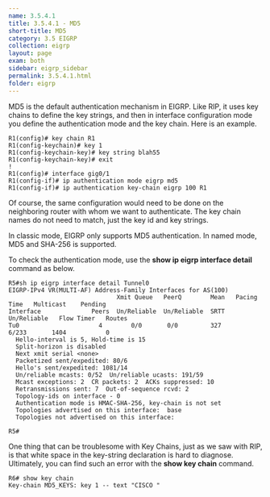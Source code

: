 ```yaml
---
name: 3.5.4.1
title: 3.5.4.1 - MD5
short-title: MD5
category: 3.5 EIGRP
collection: eigrp
layout: page
exam: both
sidebar: eigrp_sidebar
permalink: 3.5.4.1.html
folder: eigrp
---
```

MD5 is the default authentication mechanism in EIGRP. Like RIP, it uses key chains to define the key strings, and then in interface configuration mode you define the authentication mode and the key chain. Here is an example.
```
R1(config)# key chain R1
R1(config-keychain)# key 1
R1(config-keychain-key)# key string blah55
R1(config-keychain-key)# exit
!
R1(config)# interface gig0/1
R1(config-if)# ip authentication mode eigrp md5
R1(config-if)# ip authentication key-chain eigrp 100 R1
```
Of course, the same configuration would need to be done on the neighboring router with whom we want to authenticate. The key chain names do not need to match, just the key id and key strings.

In classic mode, EIGRP only supports MD5 authentication. In named mode, MD5 and SHA-256 is supported.

To check the authentication mode, use the **show ip eigrp interface detail** command as below.
```
R5#sh ip eigrp interface detail Tunnel0
EIGRP-IPv4 VR(MULTI-AF) Address-Family Interfaces for AS(100)
                              Xmit Queue   PeerQ        Mean   Pacing Time   Multicast    Pending
Interface              Peers  Un/Reliable  Un/Reliable  SRTT   Un/Reliable   Flow Timer   Routes
Tu0                      4        0/0       0/0         327       6/233       1404           0
  Hello-interval is 5, Hold-time is 15
  Split-horizon is disabled
  Next xmit serial <none>
  Packetized sent/expedited: 80/6
  Hello's sent/expedited: 1081/14
  Un/reliable mcasts: 0/52  Un/reliable ucasts: 191/59
  Mcast exceptions: 2  CR packets: 2  ACKs suppressed: 10
  Retransmissions sent: 7  Out-of-sequence rcvd: 2
  Topology-ids on interface - 0
  Authentication mode is HMAC-SHA-256, key-chain is not set
  Topologies advertised on this interface:  base
  Topologies not advertised on this interface:

R5#
```

One thing that can be troublesome with Key Chains, just as we saw with RIP, is that white space in the key-string declaration is hard to diagnose. Ultimately, you can find such an error with the **show key chain** command.
```
R6# show key chain
Key-chain MD5_KEYS: key 1 -- text "CISCO "
```

